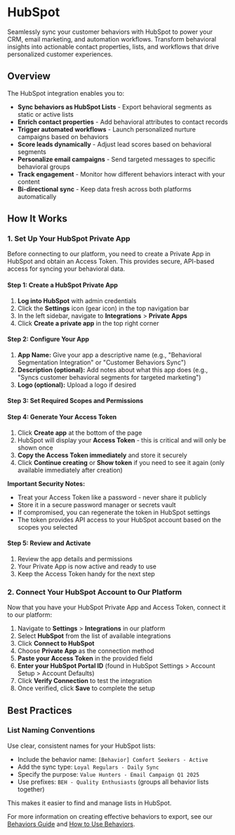 # HubSpot

Seamlessly sync your customer behaviors with HubSpot to power your CRM, email marketing, and automation workflows. Transform behavioral insights into actionable contact properties, lists, and workflows that drive personalized customer experiences.

## Overview

The HubSpot integration enables you to:

- **Sync behaviors as HubSpot Lists** - Export behavioral segments as static or active lists
- **Enrich contact properties** - Add behavioral attributes to contact records
- **Trigger automated workflows** - Launch personalized nurture campaigns based on behaviors
- **Score leads dynamically** - Adjust lead scores based on behavioral segments
- **Personalize email campaigns** - Send targeted messages to specific behavioral groups
- **Track engagement** - Monitor how different behaviors interact with your content
- **Bi-directional sync** - Keep data fresh across both platforms automatically

## How It Works

### 1. Set Up Your HubSpot Private App

Before connecting to our platform, you need to create a Private App in HubSpot and obtain an Access Token. This provides secure, API-based access for syncing your behavioral data.

#### Step 1: Create a HubSpot Private App

1. **Log into HubSpot** with admin credentials
2. Click the **Settings** icon (gear icon) in the top navigation bar
3. In the left sidebar, navigate to **Integrations** > **Private Apps**
4. Click **Create a private app** in the top right corner

#### Step 2: Configure Your App

1. **App Name:** Give your app a descriptive name (e.g., "Behavioral Segmentation Integration" or "Customer Behaviors Sync")
2. **Description (optional):** Add notes about what this app does (e.g., "Syncs customer behavioral segments for targeted marketing")
3. **Logo (optional):** Upload a logo if desired

#### Step 3: Set Required Scopes and Permissions

#### Step 4: Generate Your Access Token

1. Click **Create app** at the bottom of the page
2. HubSpot will display your **Access Token** - this is critical and will only be shown once
3. **Copy the Access Token immediately** and store it securely
4. Click **Continue creating** or **Show token** if you need to see it again (only available immediately after creation)

**Important Security Notes:**
- Treat your Access Token like a password - never share it publicly
- Store it in a secure password manager or secrets vault
- If compromised, you can regenerate the token in HubSpot settings
- The token provides API access to your HubSpot account based on the scopes you selected

#### Step 5: Review and Activate

1. Review the app details and permissions
2. Your Private App is now active and ready to use
3. Keep the Access Token handy for the next step

### 2. Connect Your HubSpot Account to Our Platform

Now that you have your HubSpot Private App and Access Token, connect it to our platform:

1. Navigate to **Settings** > **Integrations** in our platform
2. Select **HubSpot** from the list of available integrations
3. Click **Connect to HubSpot**
4. Choose **Private App** as the connection method
5. **Paste your Access Token** in the provided field
6. **Enter your HubSpot Portal ID** (found in HubSpot Settings > Account Setup > Account Defaults)
7. Click **Verify Connection** to test the integration
8. Once verified, click **Save** to complete the setup

## Best Practices

### List Naming Conventions

Use clear, consistent names for your HubSpot lists:

- Include the behavior name: `[Behavior] Comfort Seekers - Active`
- Add the sync type: `Loyal Regulars - Daily Sync`
- Specify the purpose: `Value Hunters - Email Campaign Q1 2025`
- Use prefixes: `BEH - Quality Enthusiasts` (groups all behavior lists together)

This makes it easier to find and manage lists in HubSpot.


For more information on creating effective behaviors to export, see our [Behaviors Guide](./index) and [How to Use Behaviors](./how-to-use).
